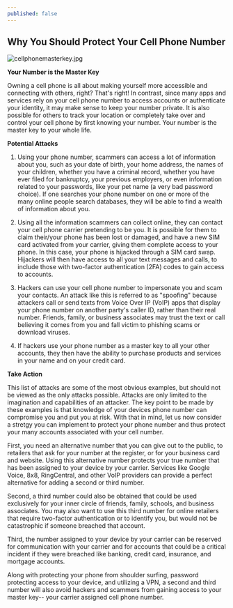 ```yaml
---
published: false
---
```

## Why You Should Protect Your Cell Phone Number

![cellphonemasterkey.jpg]({{site.baseurl}}/_posts/cellphonemasterkey.jpg)


**Your Number is the Master Key**

Owning a cell phone is all about making yourself more accessible and connecting with others, right? That's right! In contrast, since many apps and services rely on your cell phone number to access accounts or authenticate your identity, it may make sense to keep your number private. It is also possible for others to track your location or completely take over and control your cell phone by first knowing your number. Your number is the master key to your whole life. 

**Potential Attacks**

1) Using your phone number, scammers can access a lot of information about you, such as your date of birth, your home address, the names of your children, whether you have a criminal record, whether you have ever filed for bankruptcy, your previous employers, or even information related to your passwords, like your pet name (a very bad password choice). If one searches your phone number on one or more of the many online people search databases, they will be able to find a wealth of information about you. 

2) Using all the information scammers can collect online, they can contact your cell phone carrier pretending to be you. It is possible for them to claim their/your phone has been lost or damaged, and have a new SIM card activated from your carrier, giving them complete access to your phone. In this case, your phone is hijacked through a SIM card swap. Hijackers will then have access to all your text messages and calls, to include those with two-factor authentication (2FA) codes to gain access to accounts. 

3) Hackers can use your cell phone number to impersonate you and scam your contacts. An attack like this is referred to as "spoofing" because attackers call or send texts from Voice Over IP (VoIP) apps that display your phone number on another party's caller ID, rather than their real number. Friends, family, or business associates may trust the text or call believing it comes from you and fall victim to phishing scams or download viruses.

4) If hackers use your phone number as a master key to all your other accounts, they then have the ability to purchase products and services in your name and on your credit card.

**Take Action**

This list of attacks are some of the most obvious examples, but should not be viewed as the only attacks possible. Attacks are only limited to the imagination and capabilities of an attacker. The key point to be made by these examples is that knowledge of your devices phone number can compromise you and put you at risk. With that in mind, let us now consider a stretgy you can implement to protect your phone number and thus protect your many accounts associated with your cell number. 

First, you need an alternative number that you can give out to the public, to retailers that ask for your number at the register, or for your business card and website. Using this alternative number protects your true number that has been assigned to your device by your carrier. Services like Google Voice, 8x8, RingCentral, and other VoIP providers can provide a perfect alternative for adding a second or third number.

Second, a third number could also be obtained that could be used exclusively for your inner circle of friends, family, schools, and business associates. You may also want to use this third number for online retailers that require two-factor authentication or to identify you, but would not be catastrophic if someone breached that account. 

Third, the number assigned to your device by your carrier can be reserved for communication with your carrier and for accounts that could be a critical incident if they were breached like banking, credit card, insurance, and mortgage accounts. 

Along with protecting your phone from shoulder surfing, password protecting access to your device, and utilizing a VPN, a second and third number will also avoid hackers and scammers from gaining access to your master key-- your carrier assigned cell phone number.

